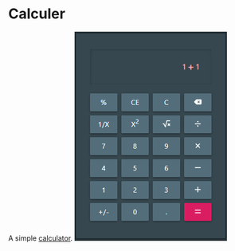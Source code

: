 # Calculer
A simple [calculator](https://john29917958.github.io/calculer/).
![calculer](calculer.jpg)